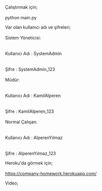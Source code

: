 Çalıştırmak için;<br/>
<br/>    python main.py<br/>

Var olan kullanıcı adı ve şifreleri;<br/>
<br/>    Sistem Yöneticisi:<br/>
<br/><br/>        Kullanıcı Adı : SystemAdmin<br/>
<br/><br/>        Şifre : SystemAdmin_123<br/>
<br/>    Müdür:<br/>
<br/><br/>        Kullanıcı Adı : KamilAlperen<br/>
<br/><br/>        Şifre : KamilAlperen_123<br/>
<br/>    Normal Çalışan:<br/>
<br/><br/>        Kullanıcı Adı : AlperenYılmaz<br/>
<br/><br/>        Şifre : AlperenYılmaz_123<br/>

Heroku'da görmek için;<br/>
<br/>    https://company-homework.herokuapp.com/

Video;
